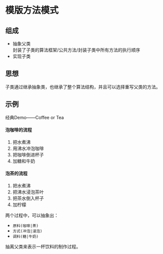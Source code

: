 # 模版方法模式


## 组成
- 抽象父类   
封装了子类的算法框架/公共方法/封装子类中所有方法的执行顺序
- 实现子类    

## 思想
子类通过继承抽象类，也继承了整个算法结构，并且可以选择重写父类的方法。

## 示例
经典Demo——Coffee or Tea
#### 泡咖啡的流程
1. 把水煮沸
2. 用沸水冲泡咖啡
3. 把咖啡倒进杯子
4. 加糖和牛奶

#### 泡茶的流程
1. 把水煮沸
2. 把沸水浸泡茶叶
3. 把茶水倒入杯子
4. 加柠檬

两个过程中，可以抽象出：
- `原料(咖啡|茶)`
- `方式(冲泡|浸泡)`
- `调料(糖|牛奶)`

   
抽离父类来表示一杯饮料的制作过程。